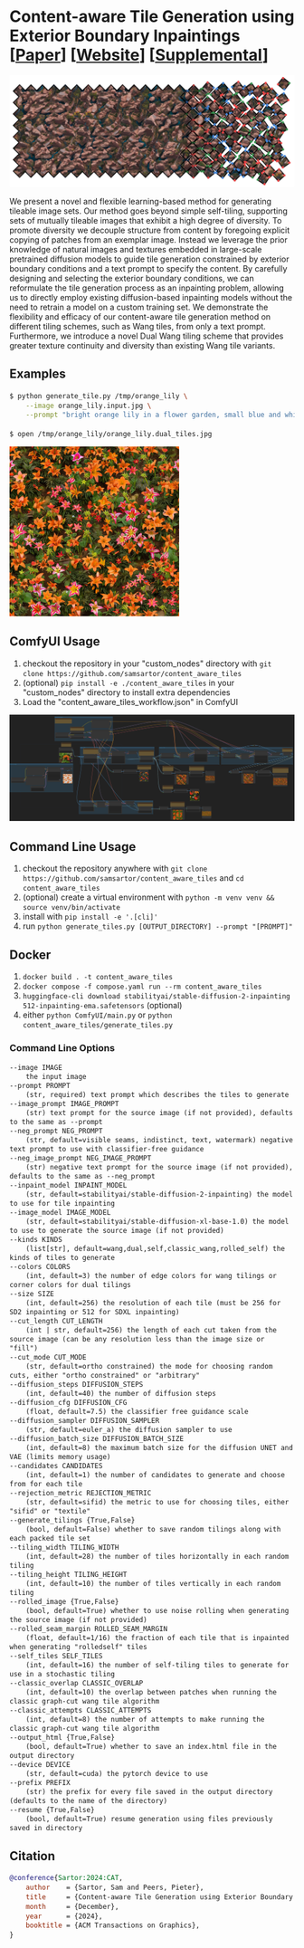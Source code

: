 # Content-aware Tile Generation using Exterior Boundary Inpaintings <br> [[Paper](https://bin.samsartor.com/content_aware_tiles.pdf)] [[Website](https://samsartor.com/content-aware-tiles)] [[Supplemental](https://bin.samsartor.com/content_aware_tile_supplemental/index.html)]

![visualization of tiling](doc/header_image.webp)

We present a novel and flexible learning-based method for generating
tileable image sets.  Our method goes beyond simple self-tiling,
supporting sets of mutually tileable images that exhibit a high
degree of diversity.  To promote diversity we decouple structure
from content by foregoing explicit copying of patches from an
exemplar image.  Instead we leverage the prior knowledge of natural
images and textures embedded in large-scale pretrained diffusion
models to guide tile generation constrained by exterior boundary
conditions and a text prompt to specify the content. By carefully
designing and selecting the exterior boundary conditions, we can
reformulate the tile generation process as an inpainting problem,
allowing us to directly employ existing diffusion-based inpainting
models without the need to retrain a model on a custom training set.
We demonstrate the flexibility and efficacy of our content-aware
tile generation method on different tiling schemes, such as Wang
tiles, from only a text prompt.  Furthermore, we introduce a novel
Dual Wang tiling scheme that provides greater texture continuity and
diversity than existing Wang tile variants.

## Examples

```bash
$ python generate_tile.py /tmp/orange_lily \
    --image orange_lily.input.jpg \
    --prompt "bright orange lily in a flower garden, small blue and white flowers, leaves"

$ open /tmp/orange_lily/orange_lily.dual_tiles.jpg
```
<img alt="orange lilies example output" src="doc/orange_lily.dual_tiles.jpg" width="300px">

## ComfyUI Usage

1. checkout the repository in your "custom_nodes" directory with `git clone https://github.com/samsartor/content_aware_tiles`
2. (optional) `pip install -e ./content_aware_tiles` in your "custom_nodes" directory to install extra dependencies
3. Load the "content_aware_tiles_workflow.json" in ComfyUI

![ComfyUI screenshot](doc/workflow_screenshot.png)

## Command Line Usage

1. checkout the repository anywhere with `git clone https://github.com/samsartor/content_aware_tiles` and `cd content_aware_tiles`
2. (optional) create a virtual environment with `python -m venv venv && source venv/bin/activate`
3. install with `pip install -e '.[cli]'`
4. run `python generate_tiles.py [OUTPUT_DIRECTORY] --prompt "[PROMPT]"`

## Docker

1. `docker build . -t content_aware_tiles`
2. `docker compose -f compose.yaml run --rm content_aware_tiles`
3. `huggingface-cli download stabilityai/stable-diffusion-2-inpainting 512-inpainting-ema.safetensors` (optional)
3. either `python ComfyUI/main.py` or `python content_aware_tiles/generate_tiles.py`

### Command Line Options

```text
--image IMAGE
    the input image
--prompt PROMPT
    (str, required) text prompt which describes the tiles to generate
--image_prompt IMAGE_PROMPT
    (str) text prompt for the source image (if not provided), defaults to the same as --prompt
--neg_prompt NEG_PROMPT
    (str, default=visible seams, indistinct, text, watermark) negative text prompt to use with classifier-free guidance
--neg_image_prompt NEG_IMAGE_PROMPT
    (str) negative text prompt for the source image (if not provided), defaults to the same as --neg_prompt
--inpaint_model INPAINT_MODEL
    (str, default=stabilityai/stable-diffusion-2-inpainting) the model to use for tile inpainting
--image_model IMAGE_MODEL
    (str, default=stabilityai/stable-diffusion-xl-base-1.0) the model to use to generate the source image (if not provided)
--kinds KINDS
    (list[str], default=wang,dual,self,classic_wang,rolled_self) the kinds of tiles to generate
--colors COLORS
    (int, default=3) the number of edge colors for wang tilings or corner colors for dual tilings
--size SIZE
    (int, default=256) the resolution of each tile (must be 256 for SD2 inpainting or 512 for SDXL inpainting)
--cut_length CUT_LENGTH
    (int | str, default=256) the length of each cut taken from the source image (can be any resolution less than the image size or "fill")
--cut_mode CUT_MODE
    (str, default=ortho constrained) the mode for choosing random cuts, either "ortho constrained" or "arbitrary"
--diffusion_steps DIFFUSION_STEPS
    (int, default=40) the number of diffusion steps
--diffusion_cfg DIFFUSION_CFG
    (float, default=7.5) the classifier free guidance scale
--diffusion_sampler DIFFUSION_SAMPLER
    (str, default=euler_a) the diffusion sampler to use
--diffusion_batch_size DIFFUSION_BATCH_SIZE
    (int, default=8) the maximum batch size for the diffusion UNET and VAE (limits memory usage)
--candidates CANDIDATES
    (int, default=1) the number of candidates to generate and choose from for each tile
--rejection_metric REJECTION_METRIC
    (str, default=sifid) the metric to use for choosing tiles, either "sifid" or "textile"
--generate_tilings {True,False}
    (bool, default=False) whether to save random tilings along with each packed tile set
--tiling_width TILING_WIDTH
    (int, default=28) the number of tiles horizontally in each random tiling
--tiling_height TILING_HEIGHT
    (int, default=10) the number of tiles vertically in each random tiling
--rolled_image {True,False}
    (bool, default=True) whether to use noise rolling when generating the source image (if not provided)
--rolled_seam_margin ROLLED_SEAM_MARGIN
    (float, default=1/16) the fraction of each tile that is inpainted when generating "rolledself" tiles
--self_tiles SELF_TILES
    (int, default=16) the number of self-tiling tiles to generate for use in a stochastic tiling
--classic_overlap CLASSIC_OVERLAP
    (int, default=10) the overlap between patches when running the classic graph-cut wang tile algorithm
--classic_attempts CLASSIC_ATTEMPTS
    (int, default=8) the number of attempts to make running the classic graph-cut wang tile algorithm
--output_html {True,False}
    (bool, default=True) whether to save an index.html file in the output directory
--device DEVICE
    (str, default=cuda) the pytorch device to use
--prefix PREFIX
    (str) the prefix for every file saved in the output directory (defaults to the name of the directory)
--resume {True,False}
    (bool, default=True) resume generation using files previously saved in directory
```

## Citation

```bibtex
@conference{Sartor:2024:CAT,
    author    = {Sartor, Sam and Peers, Pieter},
    title     = {Content-aware Tile Generation using Exterior Boundary Inpainting},
    month     = {December},
    year      = {2024},
    booktitle = {ACM Transactions on Graphics},
}
```
